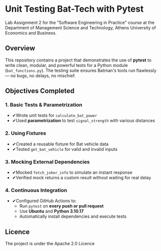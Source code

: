 # Unit Testing Bat-Tech with Pytest

Lab Assignment 2 for the "Software Engineering in Practice" course at the Department of Management Science and Technology, Athens University of Economics and Business.

## Overview
This repository contains a project that demonstrates the use of **pytest** to write clean, modular, and powerful tests for a Python module (`bat_functions.py`). The testing suite ensures Batman's tools run flawlessly — no bugs, no delays, no mischief.

## Objectives Completed

### 1. Basic Tests & Parametrization
- ✔Wrote unit tests for `calculate_bat_power`  
- ✔Used **parametrization** to test `signal_strength` with various distances

### 2. Using Fixtures
- ✔Created a reusable fixture for Bat vehicle data  
- ✔Tested `get_bat_vehicle` for valid and invalid inputs

### 3. Mocking External Dependencies
- ✔Mocked `fetch_joker_info` to simulate an instant response  
- ✔Verified mock returns a custom result without waiting for real delay

### 4. Continuous Integration
- ✔Configured GitHub Actions to:
  - Run `pytest` on **every push or pull request**
  - Use **Ubuntu** and **Python 3.10.17**
  - Automatically install dependencies and execute tests
 
## Licence
The project is under the Apache 2.0 Licence 

